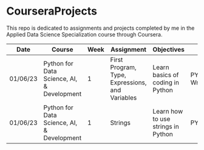 # CourseraProjects

This repo is dedicated to assignments and projects completed by me in the Applied Data Science Specialization course through Coursera.

Date | Course | Week | Assignment | Objectives | File
--- | --- | --- | --- | --- | ---
01/06/23 | Python for Data Science, AI, & Development | 1 | First Program, Type, Expressions, and Variables | Learn basics of coding in Python | PY0101EN-1-1-Write_your_first_python_code.ipynb
01/06/23 | Python for Data Science, AI, & Development | 1 | Strings | Learn how to use strings in Python | PY0101EN-1-2-Strings.ipynb
